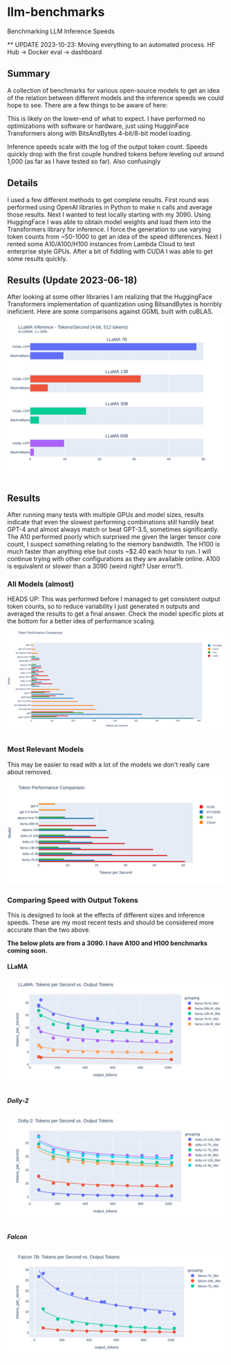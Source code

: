 # llm-benchmarks
Benchmarking LLM Inference Speeds

** UPDATE 2023-10-23: Moving everything to an automated process. HF Hub -> Docker eval -> dashboard

## Summary
A collection of benchmarks for various open-source models to get an idea of the relation between different models and the inference speeds we could hope to see. There are a few things to be aware of here:

This is likely on the lower-end of what to expect. I have performed no optimizations with software or hardware, just using HugginFace Transformers along with BitsAndBytes 4-bit/8-bit model loading.

Inference speeds scale with the log of the output token count. Speeds quickly drop with the first couple hundred tokens before leveling out around 1,000 (as far as I have tested so far). Also confusingly

## Details
I used a few different methods to get complete results. First round was performed using OpenAI libraries in Python to make n calls and average those results. Next I wanted to test locally starting with my 3090. Using HuggingFace I was able to obtain model weights and load them into the Transformers library for inference. I force the generation to use varying token counts from ~50-1000 to get an idea of the speed differences. Next I rented some A10/A100/H100 instances from Lambda Cloud to test enterprise style GPUs. After a bit of fiddling with CUDA I was able to get some results quickly.

## Results (Update 2023-06-18)
After looking at some other libraries I am realizing that the HuggingFace Transformers implementation of quantization using BitsandBytes is horribly ineficient. Here are some comparisons against GGML built with cuBLAS.
![GGML v HF](https://github.com/cipher982/llm-benchmarks/blob/main/static/ggml-hf-llama-compare.png?raw=true)

## Results
After running many tests with multiple GPUs and model sizes, results indicate that even the slowest performing combinations still handily beat GPT-4 and almost always match or beat GPT-3.5, sometimes significantly. The A10 performed poorly which surprised me given the larger tensor core count, I suspect something relating to the memory bandwidth. The H100 is much faster than anything else but costs ~$2.40 each hour to run. I will continue trying with other configurations as they are available online. A100 is equivalent or slower than a 3090 (weird right? User error?).

### All Models (almost)
HEADS UP: This was performed before I managed to get consistent output token counts, so to reduce variability I just generated n outputs and averaged the results to get a final answer. Check the model specific plots at the bottom for a better idea of performance scaling.
![All Models](https://github.com/cipher982/llm-benchmarks/blob/main/static/benchmarks_all_models.png?raw=true)

### Most Relevant Models
This may be easier to read with a lot of the models we don't really care about removed.
![Large Models](https://github.com/cipher982/llm-benchmarks/blob/main/static/benchmarks_large_models.png?raw=true)

### Comparing Speed with Output Tokens
This is designed to look at the effects of different sizes and inference speeds. These are my most recent tests and should be considered more accurate than the two above.

**The below plots are from a 3090. I have A100 and H100 benchmarks coming soon.**

#### LLaMA
![LLaMA Models](https://github.com/cipher982/llm-benchmarks/blob/main/static/llama_compare_size_and_quant_inference.png?raw=true)

##### Dolly-2
![Dolly2 Models](https://github.com/cipher982/llm-benchmarks/blob/main/static/dolly2_compare_size_and_quant_inference.png?raw=true)

##### Falcon
![Falcon Models](https://github.com/cipher982/llm-benchmarks/blob/main/static/falcon_compare_quantization_inference.png?raw=true)

